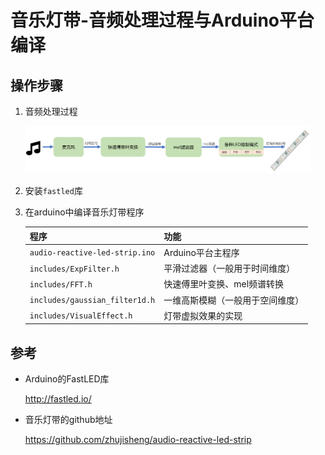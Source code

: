 # 音乐灯带-音频处理过程与Arduino平台编译

## 操作步骤

1. 音频处理过程

    <img src="images/audio_process.png" width="95%">

2. 安装`fastled`库
3. 在arduino中编译音乐灯带程序

    | 程序 | 功能 |
    | :---- | :---- |
    | `audio-reactive-led-strip.ino` | Arduino平台主程序 |
    | `includes/ExpFilter.h` | 平滑过滤器（一般用于时间维度）|
    | `includes/FFT.h` | 快速傅里叶变换、mel频谱转换 |
    | `includes/gaussian_filter1d.h` | 一维高斯模糊（一般用于空间维度） |
    | `includes/VisualEffect.h` | 灯带虚拟效果的实现 |


## 参考

-  Arduino的FastLED库

    http://fastled.io/

- 音乐灯带的github地址

    https://github.com/zhujisheng/audio-reactive-led-strip


